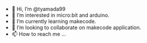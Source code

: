 - 👋 Hi, I’m @tyamada99
- 👀 I’m interested in micro:bit and arduino.
- 🌱 I’m currently learning makecode.
- 💞️ I’m looking to collaborate on makecode application.
- 📫 How to reach me ...

<!---
tyamada99/tyamada99 is a ✨ special ✨ repository because its `README.md` (this file) appears on your GitHub profile.
You can click the Preview link to take a look at your changes.
--->
